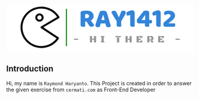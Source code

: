 <p align="center"><img src="https://github.com/ray1412/foreign-exchange-currency/blob/master/ray1412-banner.png?raw=true" alt="ray1412-banner-logo" /></p>

## Introduction
Hi, my name is `Raymond Haryanto`. This Project is created in order to answer the given exercise from `cermati.com` as Front-End Developer
